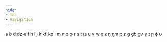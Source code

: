 ```yaml
---
hide:
- toc
- navigation
---
```

a
b
d
dz
e
f
h
i
j
k
kf
kp
l
m
n
o
p
r
s
t
ts
u
v
w
x
z
ŋ
ŋm
ɔ
ɛ
ɡ
ɡb
ɡv
ɣ
ɪ
ɲ
ɸ
ʊ

